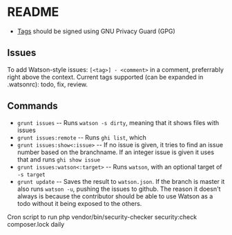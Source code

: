 # README

- [Tags](http://git-scm.com/book/en/Git-Basics-Tagging) should be signed using GNU Privacy Guard (GPG)

## Issues

To add Watson-style issues: `[<tag>] - <comment>` in a comment, preferrably right above the context.
Current tags supported (can be expanded in .watsonrc): todo, fix, review.

## Commands

* `grunt issues` -- Runs `watson -s dirty`, meaning that it shows files with issues
* `grunt issues:remote` -- Runs `ghi list`, which 
* `grunt issues:show<:issue>` -- If no issue is given, it tries to find an issue number based on the branchname. If an integer issue is given it uses that and runs `ghi show issue`
* `grunt issues:watson<:target>` -- Runs `watson`, with an optional target of `-s target`
* `grunt update` -- Saves the result to `watson.json`. If the branch is master it also runs `watson -u`, pushing the issues to github. The reason it doesn't always is because the contributor should be able to use Watson as a todo without it being exposed to the others.

Cron script to run php vendor/bin/security-checker security:check composer.lock daily
